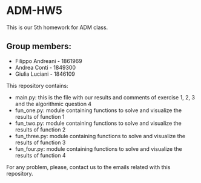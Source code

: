 # ADM-HW5

This is our 5th homework for ADM class.

## Group members:

- Filippo Andreani - 1861969
- Andrea Conti - 1849300
- Giulia Luciani - 1846109

This repository contains:

- main.py: this is the file with our results and comments of exercise 1, 2, 3 and the algorithmic question 4
- fun_one.py: module containing functions to solve and visualize the results of function 1
- fun_two.py: module containing functions to solve and visualize the results of function 2
- fun_three.py: module containing functions to solve and visualize the results of function 3
- fun_four.py: module containing functions to solve and visualize the results of function 4

For any problem, please, contact us to the emails related with this repository.
